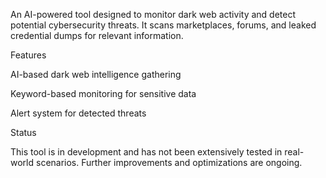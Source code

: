 An AI-powered tool designed to monitor dark web activity and detect potential cybersecurity threats. It scans marketplaces, forums, and leaked credential dumps for relevant information.

Features

AI-based dark web intelligence gathering

Keyword-based monitoring for sensitive data

Alert system for detected threats

Status

This tool is in development and has not been extensively tested in real-world scenarios. Further improvements and optimizations are ongoing.
